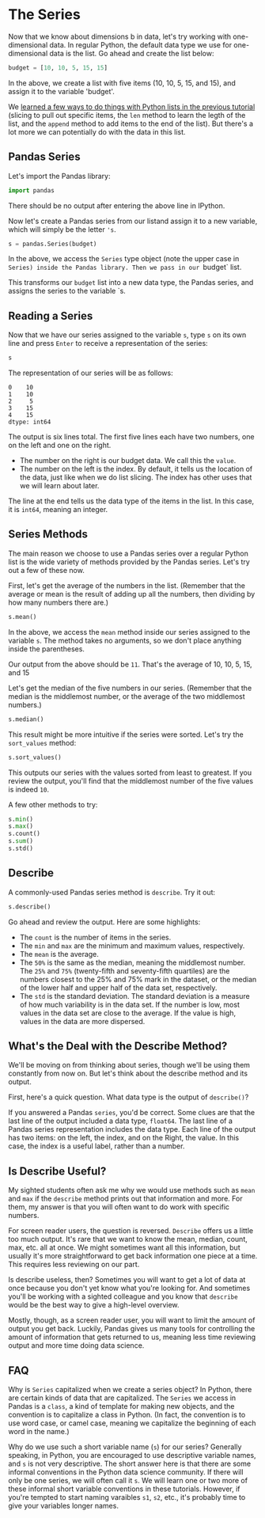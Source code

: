 
# The Series

Now that we know about dimensions b in data, let's try working with one-dimensional data. In regular Python, the default data type we use for one-dimensional data is the list. Go ahead and create the list below:

```python
budget = [10, 10, 5, 15, 15]
```

In the above, we create a list with five items (10, 10, 5, 15, and 15), and assign it to the variable 'budget'.

We [learned a few ways to do things with Python lists in the previous tutorial](../..//home/patrick/projects/nonvisual_data_science/nonvisual_python/sections/lists.md) (slicing to pull out specific items, the `len` method to learn the legth of the list, and the `append` method to add items to the end of the list). But there's a lot more we can potentially do with the data in this list.

## Pandas Series

Let's import the Pandas library:

```python
import pandas
```

There should be no output after entering the above line in IPython.

Now let's create a Pandas series from our listand assign it to a new variable, which will simply be the letter `'s`.

```python
s = pandas.Series(budget)
```

In the above, we access the `Series` type object (note the upper case in `Series) inside the Pandas library. Then we pass in our `budget` list.

This transforms our `budget` list into a new data type, the Pandas series, and assigns the series to the variable `s.

## Reading a Series

Now that we have our series assigned to the variable `s`, type `s` on its own line and press `Enter` to receive a representation of the series:

```python
s
```
The representation of our series will be as follows:


```
0    10
1    10
2     5
3    15
4    15
dtype: int64
```

The output is six lines total. The first five lines each have two numbers, one on the left and one on the right. 

- The number on the right is our budget data. We call this the `value`.
- The number on the left is the index. By default, it tells us the location of the data, just like when we do list slicing. The index has other uses that we will learn about later.

The line at the end tells us the data type of the items in the list. In this case, it is `int64`, meaning an integer.

## Series Methods

The main reason we choose to use a Pandas series over a regular Python list is the wide variety of methods provided by the Pandas series. Let's try out a few of these now.

First, let's get the average of the numbers in the list. (Remember that the average or mean is the result of adding up all the numbers, then dividing by how many numbers there are.)

```python
s.mean()
```

In the above, we access the `mean` method inside our series assigned to the variable `s`. The method takes no arguments, so we don't place anything inside the parentheses.

Our output from the above should be `11`. That's the average of 10, 10, 5, 15, and 15

Let's get the median of the five numbers in our series. (Remember that the median is the middlemost number, or the average of the two middlemost numbers.)

```python
s.median()
```

This result might be more intuitive if the series were sorted. Let's try the `sort_values` method:

```python
s.sort_values()
```

This outputs our series with the values sorted from least to greatest. If you review the output, you'll find that the middlemost number of the five values is indeed `10`.

A few other methods to try:

```python
s.min()
s.max()
s.count()
s.sum()
s.std()
```

## Describe

A commonly-used Pandas series method is `describe`. Try it out:

```python
s.describe()
```

Go ahead and review the output. Here are some highlights:

- The `count` is the number of items in the series.
- The `min` and `max` are the minimum and maximum values, respectively.
- The `mean` is the average.
- The `50%` is the same as the median, meaning the middlemost number. The `25%` and `75%` (twenty-fifth and seventy-fifth quartiles) are the numbers closest to the 25% and 75% mark in the dataset, or the median of the lower half and upper half of the data set, respectively.
- The `std` is the standard deviation. The standard deviation is a measure of how much variability is in the data set. If the number is low, most values in the data set are close to the average. If the value is high, values in the data are more dispersed.

## What's the Deal with the Describe Method?

We'll be moving on from thinking about series, though we'll be using them constantly from now on. But let's think about the describe method and its output.

First, here's a quick question. What data type is the output of `describe()`?

If you answered a Pandas `series`, you'd be correct. Some clues are that the last line of the output included a data type, `float64`. The last line of a Pandas series representation includes the data type. Each line of the output has two items: on the left, the index, and on the Right, the value. In this case, the index is a useful label, rather than a number.

## Is Describe Useful?

My sighted students often ask me why we would use methods such as `mean` and `max` if the `describe` method prints out that information and more. For them, my answer is that you will often want to do work with specific numbers.

For screen reader users, the question is reversed. `Describe` offers us a little too much output. It's rare that we want to know the mean, median, count, max, etc. all at once. We might sometimes want all this information, but usually it's more straightforward to get back information one piece at a time. This requires less reviewing on our part.

Is describe useless, then? Sometimes you will want to get a lot of data at once because you don't yet know what you're looking for. And sometimes you'll be working with a sighted colleague and you know that `describe` would be the best way to give a high-level overview. 

Mostly, though, as a screen reader user, you will want to limit the amount of output you get back. Luckily, Pandas gives us many tools for controlling the amount of information that gets returned to us, meaning less time reviewing output and more time doing data science.

## FAQ

Why is `Series` capitalized when we create a series object? In Python, there are certain kinds of data that are capitalized. The `Series` we access in Pandas is a `class`, a kind of template for making new objects, and the convention is to capitalize a class in Python. (In fact, the convention is to use word case, or camel case, meaning we capitalize the beginning of each word in the name.)

Why do we use such a short variable name (`s`) for our series? Generally speaking, in Python, you are encouraged to use descriptive variable names, and `s` is not very descriptive. The short answer here is that there are some informal conventions in the Python data science community. If there will only be one series, we will often call it `s`. We will learn one or two more of these informal short variable conventions in these tutorials. However, if you're tempted to start naming varaibles `s1`, `s2`, etc., it's probably time to give your variables longer names.

